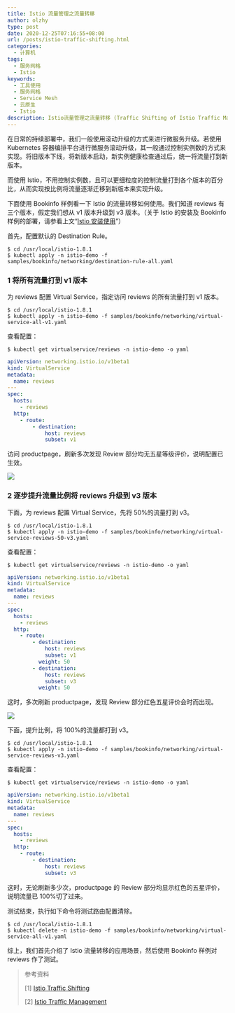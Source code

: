 ```yaml
---
title: Istio 流量管理之流量转移
author: olzhy
type: post
date: 2020-12-25T07:16:55+08:00
url: /posts/istio-traffic-shifting.html
categories:
  - 计算机
tags:
  - 服务网格
  - Istio
keywords:
  - 工具使用
  - 服务网格
  - Service Mesh
  - 云原生
  - Istio
description: Istio流量管理之流量转移 (Traffic Shifting of Istio Traffic Management)
---
```


在日常的持续部署中，我们一般使用滚动升级的方式来进行微服务升级。若使用 Kubernetes 容器编排平台进行微服务滚动升级，其一般通过控制实例数的方式来实现。将旧版本下线，将新版本启动，新实例健康检查通过后，统一将流量打到新版本。

而使用 Istio，不用控制实例数，且可以更细粒度的控制流量打到各个版本的百分比，从而实现按比例将流量逐渐迁移到新版本来实现升级。

下面使用 Bookinfo 样例看一下 Istio 的流量转移如何使用。我们知道 reviews 有三个版本，假定我们想从 v1 版本升级到 v3 版本。（关于 Istio 的安装及 Bookinfo 样例的部署，请参看上文“[Istio 安装使用](https://olzhy.github.io/posts/istio-get-started.html)”）

首先，配置默认的 Destination Rule。

```shell
$ cd /usr/local/istio-1.8.1
$ kubectl apply -n istio-demo -f samples/bookinfo/networking/destination-rule-all.yaml
```

### 1 将所有流量打到 v1 版本

为 reviews 配置 Virtual Service，指定访问 reviews 的所有流量打到 v1 版本。

```shell
$ cd /usr/local/istio-1.8.1
$ kubectl apply -n istio-demo -f samples/bookinfo/networking/virtual-service-all-v1.yaml
```

查看配置：

```shell
$ kubectl get virtualservice/reviews -n istio-demo -o yaml
```

```yaml
apiVersion: networking.istio.io/v1beta1
kind: VirtualService
metadata:
  name: reviews
---
spec:
  hosts:
    - reviews
  http:
    - route:
        - destination:
            host: reviews
            subset: v1
```

访问 productpage，刷新多次发现 Review 部分均无五星等级评价，说明配置已生效。

![](https://olzhy.github.io/static/images/uploads/2020/12/bookinfo-productpage-reviews-v1.png#center)

### 2 逐步提升流量比例将 reviews 升级到 v3 版本

下面，为 reviews 配置 Virtual Service，先将 50%的流量打到 v3。

```shell
$ cd /usr/local/istio-1.8.1
$ kubectl apply -n istio-demo -f samples/bookinfo/networking/virtual-service-reviews-50-v3.yaml
```

查看配置：

```shell
$ kubectl get virtualservice/reviews -n istio-demo -o yaml
```

```yaml
apiVersion: networking.istio.io/v1beta1
kind: VirtualService
metadata:
  name: reviews
---
spec:
  hosts:
    - reviews
  http:
    - route:
        - destination:
            host: reviews
            subset: v1
          weight: 50
        - destination:
            host: reviews
            subset: v3
          weight: 50
```

这时，多次刷新 productpage，发现 Review 部分红色五星评价会时而出现。

![](https://olzhy.github.io/static/images/uploads/2020/12/bookinfo-productpage-reviews-v3.png#center)

下面，提升比例，将 100%的流量都打到 v3。

```shell
$ cd /usr/local/istio-1.8.1
$ kubectl apply -n istio-demo -f samples/bookinfo/networking/virtual-service-reviews-v3.yaml
```

查看配置：

```shell
$ kubectl get virtualservice/reviews -n istio-demo -o yaml
```

```yaml
apiVersion: networking.istio.io/v1beta1
kind: VirtualService
metadata:
  name: reviews
---
spec:
  hosts:
    - reviews
  http:
    - route:
        - destination:
            host: reviews
            subset: v3
```

这时，无论刷新多少次，productpage 的 Review 部分均显示红色的五星评价，说明流量已 100%切了过来。

测试结束，执行如下命令将测试路由配置清除。

```shell
$ cd /usr/local/istio-1.8.1
$ kubectl delete -n istio-demo -f samples/bookinfo/networking/virtual-service-all-v1.yaml
```

综上，我们首先介绍了 Istio 流量转移的应用场景，然后使用 Bookinfo 样例对 reviews 作了测试。

> 参考资料
>
> [1] [Istio Traffic Shifting](https://istio.io/latest/docs/tasks/traffic-management/traffic-shifting/)
>
> [2] [Istio Traffic Management](https://istio.io/latest/docs/concepts/traffic-management/)
